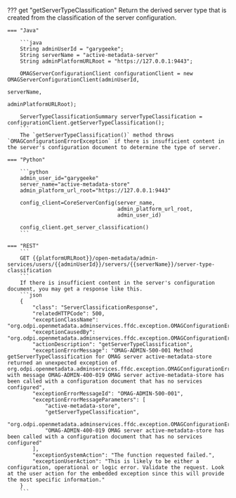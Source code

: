 <!-- SPDX-License-Identifier: CC-BY-4.0 -->
<!-- Copyright Contributors to the Egeria project. -->

??? get "getServerTypeClassification"
    Return the derived server type that is created from the classification of the server configuration.

    === "Java"

        ```java
        String adminUserId = "garygeeke";
        String serverName = "active-metadata-server"
        String adminPlatformURLRoot = "https://127.0.0.1:9443";

        OMAGServerConfigurationClient configurationClient = new OMAGServerConfigurationClient(adminUserId, 
                                                                                              serverName, 
                                                                                              adminPlatformURLRoot);

        ServerTypeClassificationSummary serverTypeClassification = configurationClient.getServerTypeClassification();
        ```
        The `getServerTypeClassification()` method throws `OMAGConfigurationErrorException` if there is insufficient content in the server's configuration document to determine the type of server. 

    === "Python"

        ```python
        admin_user_id="garygeeke"
        server_name="active-metadata-store"
        admin_platform_url_root="https://127.0.0.1:9443"
        
        config_client=CoreServerConfig(server_name,
                                       admin_platform_url_root,
                                       admin_user_id)
        
        config_client.get_server_classification()
        ```

    === "REST"
        ```
        GET {{platformURLRoot}}/open-metadata/admin-services/users/{{adminUserId}}/servers/{{serverName}}/server-type-classification
        ```
        If there is insufficient content in the server's configuration document, you may get a response like this.
        ```json
        {
            "class": "ServerClassificationResponse",
            "relatedHTTPCode": 500,
            "exceptionClassName": "org.odpi.openmetadata.adminservices.ffdc.exception.OMAGConfigurationErrorException",
            "exceptionCausedBy": "org.odpi.openmetadata.adminservices.ffdc.exception.OMAGConfigurationErrorException",
            "actionDescription": "getServerTypeClassification",
            "exceptionErrorMessage": "OMAG-ADMIN-500-001 Method getServerTypeClassification for OMAG server active-metadata-store returned an unexpected exception of org.odpi.openmetadata.adminservices.ffdc.exception.OMAGConfigurationErrorException with message OMAG-ADMIN-400-019 OMAG server active-metadata-store has been called with a configuration document that has no services configured",
            "exceptionErrorMessageId": "OMAG-ADMIN-500-001",
            "exceptionErrorMessageParameters": [
                "active-metadata-store",
                "getServerTypeClassification",
                "org.odpi.openmetadata.adminservices.ffdc.exception.OMAGConfigurationErrorException",
                "OMAG-ADMIN-400-019 OMAG server active-metadata-store has been called with a configuration document that has no services configured"
            ],
            "exceptionSystemAction": "The function requested failed.",
            "exceptionUserAction": "This is likely to be either a configuration, operational or logic error. Validate the request. Look at the user action for the embedded exception since this will provide the most specific information."
        }
        ```